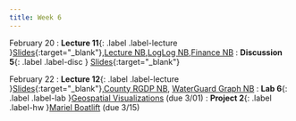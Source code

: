```yaml
---
title: Week 6
---
```


February 20
: **Lecture 11**{: .label .label-lecture }[Slides](https://docs.google.com/presentation/d/1jGGBeZwaIrwXQVSUcNrh1kqLTFbGIefTWEvJJ8zZlzA/edit?usp=sharing){:target="_blank"},[Lecture NB](https://data100.datahub.berkeley.edu/hub/user-redirect/git-pull?repo=https%3A%2F%2Fgithub.com%2FUCB-Econ-148%2Fecon148-sp24&branch=main&urlpath=lab%2Ftree%2Fecon148-sp24%2Flec%2FLec6.1%2FViz-1.ipynb),[LogLog NB](https://data100.datahub.berkeley.edu/hub/user-redirect/git-pull?repo=https%3A%2F%2Fgithub.com%2FUCB-Econ-148%2Fecon148-sp24&branch=main&urlpath=lab%2Ftree%2Fecon148-sp24%2Flec%2FLec6.1%2FAvocados_Log.ipynb),[Finance NB](https://data100.datahub.berkeley.edu/hub/user-redirect/git-pull?repo=https%3A%2F%2Fgithub.com%2FUCB-Econ-148%2Fecon148-sp24&branch=main&urlpath=lab%2Ftree%2Fecon148-sp24%2Flec%2FLec6.1%2FFinanceDemo.ipynb)
: **Discussion 5**{: .label .label-disc } [Slides](https://docs.google.com/presentation/d/1WuZ9BqfaxJUw2QukB294VpxfZRiusm7hOLPcRhc-5cQ/edit?usp=sharing){:target="_blank"}


February 22
: **Lecture 12**{: .label .label-lecture }[Slides](https://docs.google.com/presentation/d/1C4A1PsgzgAxZm1fd-a3veS6txpeshOo-sWrJcNdTJdg/edit?usp=sharing){:target="_blank"},[County RGDP NB](https://data100.datahub.berkeley.edu/hub/user-redirect/git-pull?repo=https%3A%2F%2Fgithub.com%2FUCB-Econ-148%2Fecon148-sp24&branch=main&urlpath=lab%2Ftree%2Fecon148-sp24%2Flec%2FLec6.2%2Fall_counties.ipynb),
[WaterGuard Graph NB](https://data100.datahub.berkeley.edu/hub/user-redirect/git-pull?repo=https%3A%2F%2Fgithub.com%2FUCB-Econ-148%2Fecon148-sp24&branch=main&urlpath=lab%2Ftree%2Fecon148-sp24%2Flec%2FLec6.2%2FWGP_GraphPractice.ipynb)
: **Lab 6**{: .label .label-lab }[Geospatial Visualizations](https://data100.datahub.berkeley.edu/hub/user-redirect/git-pull?repo=https%3A%2F%2Fgithub.com%2FUCB-Econ-148%2Fecon148-sp24&branch=main&urlpath=lab%2Ftree%2Fecon148-sp24%2Flab%2Flab06%2Flab06.ipynb) (due 3/01)
: **Project 2**{: .label .label-hw }[Mariel Boatlift](https://data100.datahub.berkeley.edu/hub/user-redirect/git-pull?repo=https%3A%2F%2Fgithub.com%2FUCB-Econ-148%2Fecon148-sp24&branch=main&urlpath=lab%2Ftree%2Fecon148-sp24%2Fproj%2Fproj02%2Fproj02.ipynb) (due 3/15)

